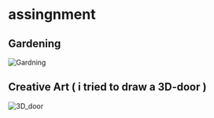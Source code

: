 # assingnment

## Gardening

![Gardning](https://user-images.githubusercontent.com/79449117/135802070-270b3aca-9ba5-4306-8236-21ddae9cc0b9.jpg)


## Creative Art (  i tried to draw a 3D-door )

![3D_door](https://user-images.githubusercontent.com/79449117/135802128-2b04d04b-24e5-4a58-a0eb-35461ce4ba38.jpg)


